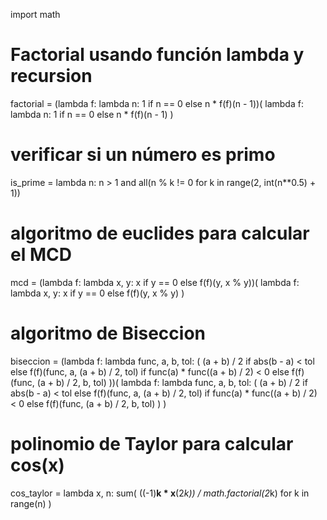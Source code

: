 

import math

# Factorial usando función lambda y recursion
factorial = (lambda f: lambda n: 1 if n == 0 else n * f(f)(n - 1))(
    lambda f: lambda n: 1 if n == 0 else n * f(f)(n - 1)
)

# verificar si un número es primo
is_prime = lambda n: n > 1 and all(n % k != 0 for k in range(2, int(n**0.5) + 1))

# algoritmo de euclides para calcular el MCD
mcd = (lambda f: lambda x, y: x if y == 0 else f(f)(y, x % y))(
    lambda f: lambda x, y: x if y == 0 else f(f)(y, x % y)
)

# algoritmo de Biseccion
biseccion = (lambda f: lambda func, a, b, tol: (
    (a + b) / 2 if abs(b - a) < tol else
    f(f)(func, a, (a + b) / 2, tol) if func(a) * func((a + b) / 2) < 0 else
    f(f)(func, (a + b) / 2, b, tol)
))(
    lambda f: lambda func, a, b, tol: (
        (a + b) / 2 if abs(b - a) < tol else
        f(f)(func, a, (a + b) / 2, tol) if func(a) * func((a + b) / 2) < 0 else
        f(f)(func, (a + b) / 2, b, tol)
    )
)

# polinomio de Taylor para calcular cos(x)
cos_taylor = lambda x, n: sum(
    ((-1)**k * x**(2*k)) / math.factorial(2*k) for k in range(n)
)
